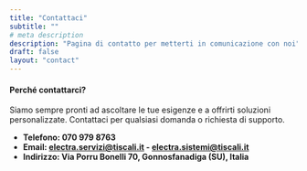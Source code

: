 ```yaml
---
title: "Contattaci"
subtitle: ""
# meta description
description: "Pagina di contatto per metterti in comunicazione con noi"
draft: false
layout: "contact"
---
```


#### Perché contattarci?
Siamo sempre pronti ad ascoltare le tue esigenze e a offrirti soluzioni personalizzate. Contattaci per qualsiasi domanda o richiesta di supporto.

* **Telefono: 070 979 8763**  
* **Email: electra.servizi@tiscali.it - electra.sistemi@tiscali.it**  
* **Indirizzo: Via Porru Bonelli 70, Gonnosfanadiga (SU), Italia**
